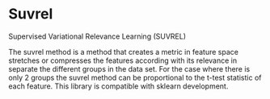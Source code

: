 Suvrel
==========================

Supervised Variational Relevance Learning (SUVREL)

The suvrel method  is a method that creates a metric in feature space stretches or
compresses the features according with its relevance in separate the different groups in
the data set. For the case where there is only 2 groups the suvrel method can be
proportional to the t-test statistic of each feature.  This library is compatible with
sklearn development. 



